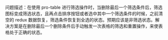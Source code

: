 问题描述：在使用 pro-table 进行筛选操作时，当删除最后一个筛选条件后，筛选图标变成筛选状态，且再点击排序按钮或者选中其中一个筛选条件的时候，之前清空的 redux 数据恢复，筛选条件恢复到全选的状态。预期应该是非筛选状态。解决方案是在删除最后一个删除条件后手动触发一次表格的筛选和重置操作，来使表格处于正确的状态。
